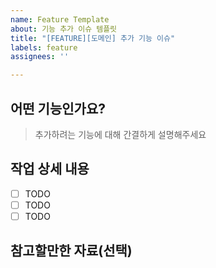 ```yaml
---
name: Feature Template
about: 기능 추가 이슈 템플릿
title: "[FEATURE][도메인] 추가 기능 이슈"
labels: feature
assignees: ''

---
```


## 어떤 기능인가요?

> 추가하려는 기능에 대해 간결하게 설명해주세요

## 작업 상세 내용

- [ ] TODO
- [ ] TODO
- [ ] TODO

## 참고할만한 자료(선택)
